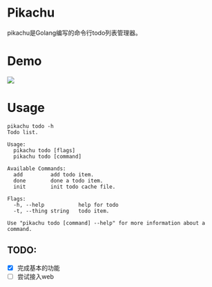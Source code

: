 # Pikachu
pikachu是Golang编写的命令行todo列表管理器。

# Demo
![](https://s1.ax1x.com/2018/07/03/PE6p36.png)

# Usage
```$xslt
pikachu todo -h
Todo list.

Usage:
  pikachu todo [flags]
  pikachu todo [command]

Available Commands:
  add         add todo item.
  done        done a todo item.
  init        init todo cache file.

Flags:
  -h, --help           help for todo
  -t, --thing string   todo item.

Use "pikachu todo [command] --help" for more information about a command.
```

## TODO:

- [x] 完成基本的功能
- [ ] 尝试接入web

